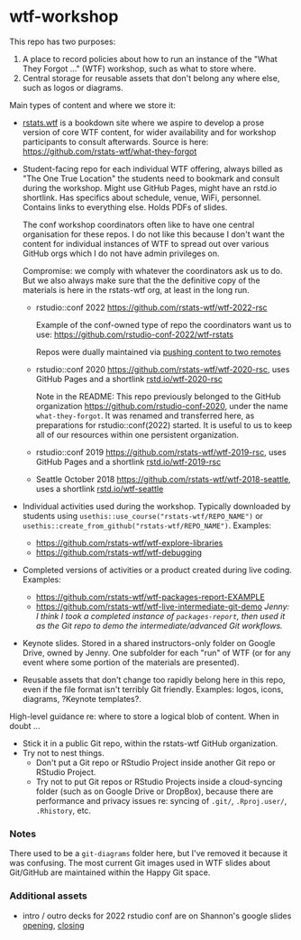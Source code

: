 # wtf-workshop

<!-- badges: start -->
<!-- badges: end -->

This repo has two purposes:

  1. A place to record policies about how to run an instance of the "What They Forgot ..." (WTF) workshop, such as what to store where.
  1. Central storage for reusable assets that don't belong any where else, such as logos or diagrams.
  
Main types of content and where we store it:

  * [rstats.wtf](https://rstats.wtf) is a bookdown site where we aspire to
    develop a prose version of core WTF content, for wider availability and for
    workshop participants to consult afterwards. Source is here:
    <https://github.com/rstats-wtf/what-they-forgot>
  * Student-facing repo for each individual WTF offering, always billed as "The
    One True Location" the students need to bookmark and consult during the
    workshop. Might use GitHub Pages, might have an rstd.io shortlink. Has
    specifics about schedule, venue, WiFi, personnel. Contains links to
    everything else. Holds PDFs of slides. 
    
    The conf workshop coordinators often like to have one central organisation
    for these repos. I do not like this because I don't want the content for
    individual instances of WTF to spread out over various GitHub orgs which I
    do not have admin privileges on.
    
    Compromise: we comply with whatever the coordinators ask us to do. But we
    also always make sure that the the definitive copy of the materials is here
    in the rstats-wtf org, at least in the long run.

    - rstudio::conf 2022 <https://github.com/rstats-wtf/wtf-2022-rsc>
      
      Example of the conf-owned type of repo the coordinators want us to use:
      <https://github.com/rstudio-conf-2022/wtf-rstats>
      
      Repos were dually maintained via [pushing content to two remotes](https://stackoverflow.com/questions/14290113/git-pushing-code-to-two-remotes/14290145#14290145)
      
    - rstudio::conf 2020 <https://github.com/rstats-wtf/wtf-2020-rsc>,
      uses GitHub Pages and a shortlink [rstd.io/wtf-2020-rsc](https://rstd.io/wtf-2020-rsc)
      
      Note in the README: This repo previously belonged to the GitHub
      organization <https://github.com/rstudio-conf-2020>, under the name
      `what-they-forgot`. It was renamed and transferred here, as preparations
      for rstudio::conf(2022) started. It is useful to us to keep all of our
      resources within one persistent organization.
    - rstudio::conf 2019 <https://github.com/rstats-wtf/wtf-2019-rsc>,
      uses GitHub Pages and a shortlink [rstd.io/wtf-2019-rsc](https://rstd.io/wtf-2019-rsc)
    - Seattle October 2018 <https://github.com/rstats-wtf/wtf-2018-seattle>,
      uses a shortlink [rstd.io/wtf-seattle](https://rstd.io/wtf-seattle)
  * Individual activities used during the workshop. Typically downloaded by
    students using `usethis::use_course("rstats-wtf/REPO_NAME")` or
    `usethis::create_from_github("rstats-wtf/REPO_NAME")`. Examples:
    - <https://github.com/rstats-wtf/wtf-explore-libraries>
    - <https://github.com/rstats-wtf/wtf-debugging>
  * Completed versions of activities or a product created during live coding.
    Examples:
    - <https://github.com/rstats-wtf/wtf-packages-report-EXAMPLE>    
    - <https://github.com/rstats-wtf/wtf-live-intermediate-git-demo> *Jenny: I
      think I took a completed instance of `packages-report`, then used it as
      the Git repo to demo the intermediate/advanced Git workflows.*
  * Keynote slides. Stored in a shared instructors-only folder on Google Drive,
    owned by Jenny. One subfolder for each "run" of WTF (or for any event where
    some portion of the materials are presented).
  * Reusable assets that don't change too rapidly belong here in this repo, even
    if the file format isn't terribly Git friendly. Examples: logos, icons,
    diagrams, ?Keynote templates?.
  
High-level guidance re: where to store a logical blob of content. When in doubt ...

  * Stick it in a public Git repo, within the rstats-wtf GitHub organization.
  * Try not to nest things.
    - Don't put a Git repo or RStudio Project inside another Git repo or RStudio
      Project.
    - Try not to put Git repos or RStudio Projects inside a cloud-syncing
      folder (such as on Google Drive or DropBox), because there are
      performance and privacy issues re: syncing of `.git/`, `.Rproj.user/`,
      `.Rhistory`, etc.

### Notes

There used to be a `git-diagrams` folder here, but I've removed it because it was confusing.
The most current Git images used in WTF slides about Git/GitHub are maintained within the Happy Git space.

### Additional assets


* intro / outro decks for 2022 rstudio conf are on Shannon's google slides [opening](https://docs.google.com/presentation/d/1JNWIDMG7G8inZQ66uXOaUAEBoENgF0MTwEHdRDSpn6M/edit?usp=sharing), [closing](https://docs.google.com/presentation/d/1NojVP3lZk84WYA0ZemDWjFHxwL3mKL-xrY6f9RWzNJI/edit?usp=sharing)



